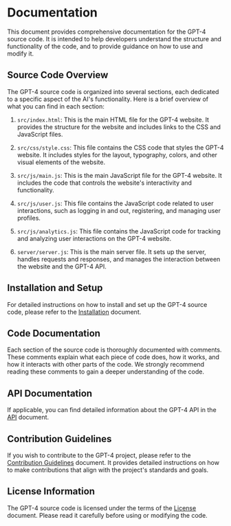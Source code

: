 # Documentation

This document provides comprehensive documentation for the GPT-4 source code. It is intended to help developers understand the structure and functionality of the code, and to provide guidance on how to use and modify it.

## Source Code Overview

The GPT-4 source code is organized into several sections, each dedicated to a specific aspect of the AI's functionality. Here is a brief overview of what you can find in each section:

1. `src/index.html`: This is the main HTML file for the GPT-4 website. It provides the structure for the website and includes links to the CSS and JavaScript files.

2. `src/css/style.css`: This file contains the CSS code that styles the GPT-4 website. It includes styles for the layout, typography, colors, and other visual elements of the website.

3. `src/js/main.js`: This is the main JavaScript file for the GPT-4 website. It includes the code that controls the website's interactivity and functionality.

4. `src/js/user.js`: This file contains the JavaScript code related to user interactions, such as logging in and out, registering, and managing user profiles.

5. `src/js/analytics.js`: This file contains the JavaScript code for tracking and analyzing user interactions on the GPT-4 website.

6. `server/server.js`: This is the main server file. It sets up the server, handles requests and responses, and manages the interaction between the website and the GPT-4 API.

## Installation and Setup

For detailed instructions on how to install and set up the GPT-4 source code, please refer to the [Installation](INSTALLATION.md) document.

## Code Documentation

Each section of the source code is thoroughly documented with comments. These comments explain what each piece of code does, how it works, and how it interacts with other parts of the code. We strongly recommend reading these comments to gain a deeper understanding of the code.

## API Documentation

If applicable, you can find detailed information about the GPT-4 API in the [API](API.md) document.

## Contribution Guidelines

If you wish to contribute to the GPT-4 project, please refer to the [Contribution Guidelines](../CONTRIBUTING.md) document. It provides detailed instructions on how to make contributions that align with the project's standards and goals.

## License Information

The GPT-4 source code is licensed under the terms of the [License](../LICENSE.md) document. Please read it carefully before using or modifying the code.
